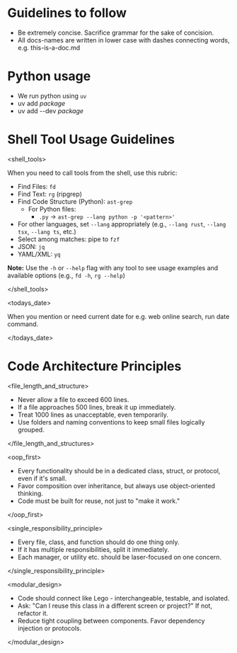 # Guidelines to follow
- Be extremely concise. Sacrifice grammar for the sake of concision.
- All docs-names are written in lower case with dashes connecting words, e.g. this-is-a-doc.md

# Python usage
- We run python using `uv`
- uv add *package*
- uv add --dev *package*

# Shell Tool Usage Guidelines

<shell_tools> 

When you need to call tools from the shell, use this rubric:
- Find Files: `fd`
- Find Text: `rg` (ripgrep)
- Find Code Structure (Python): `ast-grep`
    - For Python files:
        - `.py` → `ast-grep --lang python -p '<pattern>'`
- For other languages, set `--lang` appropriately (e.g., `--lang rust`, `--lang tsx`, `--lang ts`, etc.)
- Select among matches: pipe to `fzf`
- JSON: `jq`
- YAML/XML: `yq`

**Note:** Use the `-h` or `--help` flag with any tool to see usage examples and available options (e.g., `fd -h`, `rg --help`) 

</shell_tools>


<todays_date>

When you mention or need current date for e.g. web online search, run date command. 

</todays_date>

# Code Architecture Principles

<file_length_and_structure> 

- Never allow a file to exceed 600 lines.
- If a file approaches 500 lines, break it up immediately.
- Treat 1000 lines as unacceptable, even temporarily.
- Use folders and naming conventions to keep small files logically grouped. 

</file_length_and_structures>


<oop_first> 

- Every functionality should be in a dedicated class, struct, or protocol, even if it's small.
- Favor composition over inheritance, but always use object-oriented thinking.
- Code must be built for reuse, not just to "make it work." 

</oop_first>


<single_responsibility_principle> 

- Every file, class, and function should do one thing only.
- If it has multiple responsibilities, split it immediately.
- Each manager, or utility etc. should be laser-focused on one concern. 

</single_responsibility_principle>


<modular_design> 

- Code should connect like Lego - interchangeable, testable, and isolated.
- Ask: "Can I reuse this class in a different screen or project?" If not, refactor it.
- Reduce tight coupling between components. Favor dependency injection or protocols. 

</modular_design>